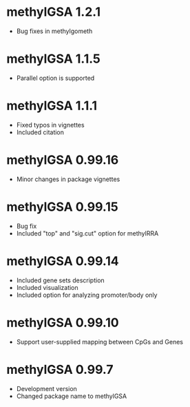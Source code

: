 # methylGSA 1.2.1
* Bug fixes in methylgometh

# methylGSA 1.1.5
* Parallel option is supported

# methylGSA 1.1.1
* Fixed typos in vignettes
* Included citation

# methylGSA 0.99.16
* Minor changes in package vignettes

# methylGSA 0.99.15
* Bug fix
* Included "top" and "sig.cut" option for methylRRA

# methylGSA 0.99.14
* Included gene sets description
* Included visualization
* Included option for analyzing promoter/body only

# methylGSA 0.99.10 
* Support user-supplied mapping between CpGs and Genes

# methylGSA 0.99.7  
* Development version   
* Changed package name to methylGSA
